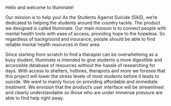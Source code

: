 Hello and welcome to Illuminate!

Our mission is to help you! As the Students Against Suicide (SAS), we’re dedicated to helping the students around the country tackle. The product we designed is called Illuminate. Our main mission is to connect people with mental health tools with ease of access, providing hope to the hopeless. So regardless of background and insurance, people should be able to find reliable mental health resources in their area. 

Since starting from scratch to find a therapist can be overwhelming as a busy student, Illuminate is intended to give students a more digestible and accessible database of resources without the hassle of researching for days. With access to shelters, hotlines, therapists and more we foresee that this project will lower the stress levels of most students before it leads to suicide. We want to mainly focus on providing affordable and immediate treatment. We envision that the product’s user interface will be streamlined and clearly understandable so those who are under immense pressure are able to find help right away. 

